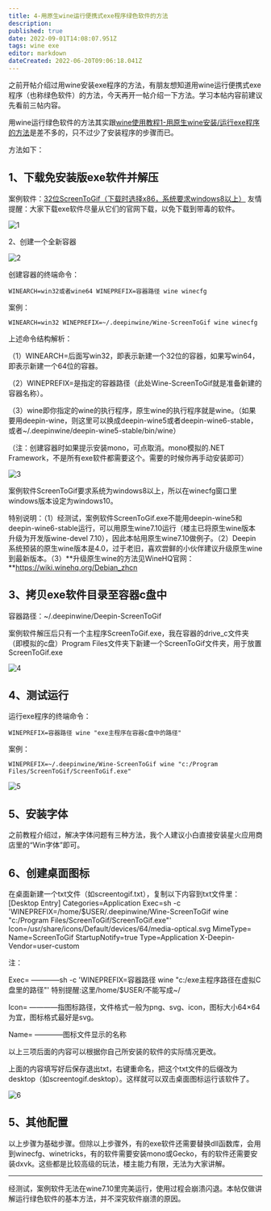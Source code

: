 ```yaml
---
title: 4-用原生wine运行便携式exe程序绿色软件的方法
description: 
published: true
date: 2022-09-01T14:08:07.951Z
tags: wine exe
editor: markdown
dateCreated: 2022-06-20T09:06:18.041Z
---
```


之前开帖介绍过用wine安装exe程序的方法，有朋友想知道用wine运行便携式exe程序（也称绿色软件）的方法，今天再开一帖介绍一下方法。学习本帖内容前建议先看前三帖内容。

用wine运行绿色软件的方法其实跟[wine使用教程1-用原生wine安装/运行exe程序的方法](https://bbs.deepin.org/post/238762)是差不多的，只不过少了安装程序的步骤而已。

方法如下：

## 1、下载免安装版exe软件并解压

案例软件：[32位ScreenToGif（下载时选择x86，系统要求windows8以上）](https://www.screentogif.com/?l=zh_cn)
友情提醒：大家下载exe软件尽量从它们的官网下载，以免下载到带毒的软件。

![1](https://storage.deepin.org/thread/202206181731197107_%E6%88%AA%E5%9B%BE_%E9%80%89%E6%8B%A9%E5%8C%BA%E5%9F%9F_20220618170936.png)


2、创建一个全新容器

![2](https://storage.deepin.org/thread/202206181800311878_%E6%88%AA%E5%9B%BE_%E9%80%89%E6%8B%A9%E5%8C%BA%E5%9F%9F_20220618165912.png)

创建容器的终端命令：

```
WINEARCH=win32或者wine64 WINEPREFIX=容器路径 wine winecfg
```

案例：

```
WINEARCH=win32 WINEPREFIX=~/.deepinwine/Wine-ScreenToGif wine winecfg
```

上述命令结构解析：

（1）WINEARCH=后面写win32，即表示新建一个32位的容器，如果写win64，即表示新建一个64位的容器。

（2）WINEPREFIX=是指定的容器路径（此处Wine-ScreenToGif就是准备新建的容器名称）。

（3）wine即你指定的wine的执行程序，原生wine的执行程序就是wine。（如果要用deepin-wine，则这里可以换成deepin-wine5或者deepin-wine6-stable，或者~/.deepinwine/deepin-wine5-stable/bin/wine）

（注：创建容器时如果提示安装mono，可点取消。mono模拟的.NET Framework，不是所有exe软件都需要这个。需要的时候你再手动安装即可）

![3](https://storage.deepin.org/thread/20220618180422989_%E6%88%AA%E5%9B%BE_winecfg.exe_20220618180331.png)

案例软件ScreenToGif要求系统为windows8以上，所以在winecfg窗口里windows版本设定为windows10。

特别说明：（1）经测试，案例软件ScreenToGif.exe不能用deepin-wine5和deepin-wine6-stable运行，可以用原生wine7.10运行（楼主已将原生wine版本升级为开发版wine-devel 7.10），因此本帖用原生wine7.10做例子。（2）Deepin系统预装的原生wine版本是4.0，过于老旧，喜欢尝鲜的小伙伴建议升级原生wine到最新版本。（3）**升级原生wine的方法见WineHQ官网：**https://wiki.winehq.org/Debian_zhcn

## 3、拷贝exe软件目录至容器c盘中

容器路径：~/.deepinwine/Deepin-ScreenToGif

案例软件解压后只有一个主程序ScreenToGif.exe，我在容器的drive_c文件夹（即模拟的c盘）Program Files文件夹下新建一个ScreenToGif文件夹，用于放置ScreenToGif.exe

![4](https://storage.deepin.org/thread/202206181743316082_%E6%88%AA%E5%9B%BE_%E9%80%89%E6%8B%A9%E5%8C%BA%E5%9F%9F_20220618164537.png)

## 4、测试运行

运行exe程序的终端命令：

```
WINEPREFIX=容器路径 wine "exe主程序在容器c盘中的路径"
```

案例：

```
WINEPREFIX=~/.deepinwine/Wine-ScreenToGif wine "c:/Program Files/ScreenToGif/ScreenToGif.exe"
```

![5](https://storage.deepin.org/thread/20220618180001856_%E6%88%AA%E5%9B%BE_%E9%80%89%E6%8B%A9%E5%8C%BA%E5%9F%9F_20220618170608.png)

## 5、安装字体

之前教程介绍过，解决字体问题有三种方法，我个人建议小白直接安装星火应用商店里的“Win字体”即可。

## 6、创建桌面图标

在桌面新建一个txt文件（如screentogif.txt），复制以下内容到txt文件里：
[Desktop Entry]
Categories=Application
Exec=sh -c 'WINEPREFIX=/home/$USER/.deepinwine/Wine-ScreenToGif wine "c:/Program Files/ScreenToGif/ScreenToGif.exe"'
Icon=/usr/share/icons/Default/devices/64/media-optical.svg
MimeType=
Name=ScreenToGif
StartupNotify=true
Type=Application
X-Deepin-Vendor=user-custom

注：

Exec= ————sh -c 'WINEPREFIX=容器路径 wine "c:/exe主程序路径在虚拟C盘里的路径"' 特别提醒:这里/home/$USER/不能写成~/

Icon= ————指图标路径，文件格式一般为png、svg、icon，图标大小64×64为宜，图标格式最好是svg。

Name= ————图标文件显示的名称

以上三项后面的内容可以根据你自己所安装的软件的实际情况更改。

上面的内容填写好后保存退出txt，右键重命名，把这个txt文件的后缀改为desktop（如screentogif.desktop）。这样就可以双击桌面图标运行该软件了。

![6](https://storage.deepin.org/thread/202206181749343495_%E6%88%AA%E5%9B%BE_%E9%80%89%E6%8B%A9%E5%8C%BA%E5%9F%9F_20220618172315.png)

## 5、其他配置

以上步骤为基础步骤。但除以上步骤外，有的exe软件还需要替换dll函数库，会用到winecfg、winetricks，有的软件需要安装mono或Gecko，有的软件还需要安装dxvk。这些都是比较高级的玩法，楼主能力有限，无法为大家讲解。

------

经测试，案例软件无法在wine7.10里完美运行，使用过程会崩溃闪退。本帖仅做讲解运行绿色软件的基本方法，并不深究软件崩溃的原因。

